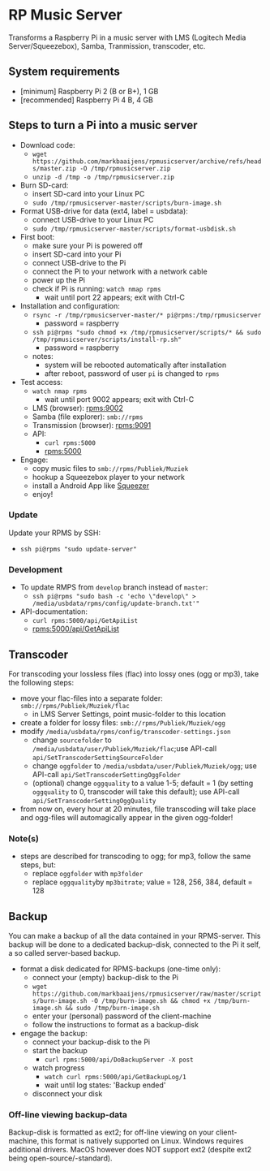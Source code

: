 # RP Music Server
Transforms a Raspberry Pi in a music server with LMS (Logitech Media Server/Squeezebox), Samba, Tranmission, transcoder, etc.

## System requirements
* [minimum] Raspberry Pi 2 (B or B+), 1 GB
* [recommended] Raspberry Pi 4 B, 4 GB

## Steps to turn a Pi into a music server
* Download code:
  * `wget https://github.com/markbaaijens/rpmusicserver/archive/refs/heads/master.zip -O /tmp/rpmusicserver.zip`
  * `unzip -d /tmp -o /tmp/rpmusicserver.zip`
* Burn SD-card:
  * insert SD-card into your Linux PC
  * `sudo /tmp/rpmusicserver-master/scripts/burn-image.sh`
* Format USB-drive for data (ext4, label = usbdata):
  * connect USB-drive to your Linux PC
  * `sudo /tmp/rpmusicserver-master/scripts/format-usbdisk.sh`
* First boot:
  * make sure your Pi is powered off
  * insert SD-card into your Pi
  * connect USB-drive to the Pi
  * connect the Pi to your network with a network cable 
  * power up the Pi
  * check if Pi is running: `watch nmap rpms`
    * wait until port 22 appears; exit with Ctrl-C
* Installation and configuration:
  * `rsync -r /tmp/rpmusicserver-master/* pi@rpms:/tmp/rpmusicserver`
	  * password = raspberry  
  * `ssh pi@rpms "sudo chmod +x /tmp/rpmusicserver/scripts/* && sudo /tmp/rpmusicserver/scripts/install-rp.sh"`
	  * password = raspberry
  * notes:
    * system will be rebooted automatically after installation
    * after reboot, password of user `pi` is changed to `rpms`
* Test access:
  * `watch nmap rpms`
    * wait until port 9002 appears; exit with Ctrl-C
  * LMS (browser): [rpms:9002](http://rpms:9002)
  * Samba (file explorer): `smb://rpms`
  * Transmission (browser): [rpms:9091](http://rpms:9091)
  * API: 
    * `curl rpms:5000`
    * [rpms:5000](http://rpms:5000)
* Engage:
  * copy music files to `smb://rpms/Publiek/Muziek`
  * hookup a Squeezebox player to your network
  * install a Android App like [Squeezer](https://play.google.com/store/apps/details?id=uk.org.ngo.squeezer)
  * enjoy!

### Update
Update your RPMS by SSH: 
* `ssh pi@rpms "sudo update-server"`

### Development
* To update RMPS from `develop` branch instead of `master`: 
  * `ssh pi@rpms "sudo bash -c 'echo \"develop\" > /media/usbdata/rpms/config/update-branch.txt'"`
* API-documentation: 
  * `curl rpms:5000/api/GetApiList`
  * [rpms:5000/api/GetApiList](http://rpms:5000/api/GetApiList)

## Transcoder
For transcoding your lossless files (flac) into lossy ones (ogg or mp3), take the following steps:
* move your flac-files into a separate folder: `smb://rpms/Publiek/Muziek/flac`
  * in LMS Server Settings, point music-folder to this location
* create a folder for lossy files: `smb://rpms/Publiek/Muziek/ogg`
* modify `/media/usbdata/rpms/config/transcoder-settings.json`
  * change `sourcefolder` to `/media/usbdata/user/Publiek/Muziek/flac`;use API-call `api/SetTranscoderSettingSourceFolder`
  * change `oggfolder` to `/media/usbdata/user/Publiek/Muziek/ogg`; use API-call `api/SetTranscoderSettingOggFolder`
  * (optional) change `oggquality` to a value 1-5; default = 1 (by setting `oggquality` to 0, transcoder will take this default); use API-call `api/SetTranscoderSettingOggQuality`
* from now on, every hour at 20 minutes, file transcoding will take place and ogg-files will automagically appear in the given ogg-folder!

### Note(s)
* steps are described for transcoding to ogg; for mp3, follow the same steps, but:
  * replace `oggfolder` with `mp3folder` 
  * replace `oggquality`by `mp3bitrate`; value = 128, 256, 384, default = 128

## Backup
You can make a backup of all the data contained in your RPMS-server. This backup will be done to a dedicated backup-disk, connected to the Pi it self, a so called server-based backup.

* format a disk dedicated for RPMS-backups (one-time only):
  * connect your (empty) backup-disk to the Pi
  * `wget https://github.com/markbaaijens/rpmusicserver/raw/master/scripts/burn-image.sh -O /tmp/burn-image.sh && chmod +x /tmp/burn-image.sh && sudo /tmp/burn-image.sh`
  * enter your (personal) password of the client-machine
  * follow the instructions to format as a backup-disk
* engage the backup:
  * connect your backup-disk to the Pi
  * start the backup
    * `curl rpms:5000/api/DoBackupServer -X post`
  * watch progress
    * `watch curl rpms:5000/api/GetBackupLog/1`
    * wait until log states: 'Backup ended'
  * disconnect your disk

### Off-line viewing backup-data
Backup-disk is formatted as ext2; for off-line viewing on your client-machine, this format is natively supported on Linux. Windows requires additional drivers. MacOS however does NOT support ext2 (despite ext2 being open-source/-standard).
